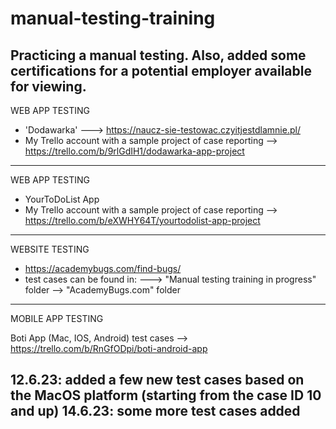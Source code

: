 # manual-testing-training
Practicing a manual testing. Also, added some certifications for a potential employer available for viewing.
------------------------------

WEB APP TESTING

- 'Dodawarka' ---> https://naucz-sie-testowac.czyitjestdlamnie.pl/ 
- My Trello account with a sample project of case reporting --> https://trello.com/b/9rlGdIH1/dodawarka-app-project

--------------------------------------

WEB APP TESTING

- YourToDoList App
- My Trello account with a sample project of case reporting --> https://trello.com/b/eXWHY64T/yourtodolist-app-project

-------------------------------

WEBSITE TESTING

- https://academybugs.com/find-bugs/
- test cases can be found in: ---> "Manual testing training in progress" folder --> "AcademyBugs.com" folder

-----------------------------------------------------

MOBILE APP TESTING

Boti App (Mac, IOS, Android)
test cases --> https://trello.com/b/RnGfODpi/boti-android-app

12.6.23: added a few new test cases based on the MacOS platform (starting from the case ID 10 and up)
14.6.23: some more test cases added
----------------------
